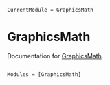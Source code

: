 ```@meta
CurrentModule = GraphicsMath
```

# GraphicsMath

Documentation for [GraphicsMath](https://github.com/JuliaGameDev/GraphicsMath.jl).

```@index
```

```@autodocs
Modules = [GraphicsMath]
```
